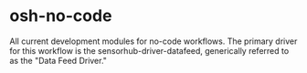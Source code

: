 # osh-no-code
All current development modules for no-code workflows. The primary driver for this workflow is the sensorhub-driver-datafeed, generically referred to as the "Data Feed Driver."
